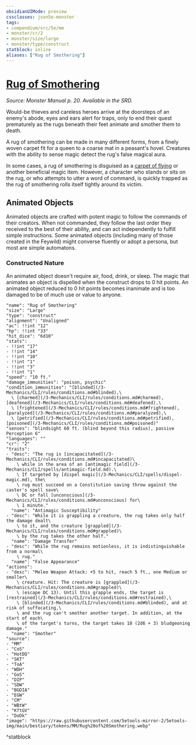 ```yaml
---
obsidianUIMode: preview
cssclasses: json5e-monster
tags:
- compendium/src/5e/mm
- monster/cr/2
- monster/size/large
- monster/type/construct
statblock: inline
aliases: ["Rug of Smothering"]
---
```

# [Rug of Smothering](3-Mechanics/CLI/bestiary/construct/rug-of-smothering.md)
*Source: Monster Manual p. 20. Available in the SRD.*  

Would-be thieves and careless heroes arrive at the doorsteps of an enemy's abode, eyes and ears alert for traps, only to end their quest prematurely as the rugs beneath their feet animate and smother them to death.

A rug of smothering can be made in many different forms, from a finely woven carpet fit for a queen to a coarse mat in a peasant's hovel. Creatures with the ability to sense magic detect the rug's false magical aura.

In some cases, a rug of smothering is disguised as a [carpet of flying](/3-Mechanics/CLI/items/carpet-of-flying.md) or another beneficial magic item. However, a character who stands or sits on the rug, or who attempts to utter a word of command, is quickly trapped as the rug of smothering rolls itself tightly around its victim.

## Animated Objects

Animated objects are crafted with potent magic to follow the commands of their creators. When not commanded, they follow the last order they received to the best of their ability, and can act independently to fulfill simple instructions. Some animated objects (including many of those created in the Feywild) might converse fluently or adopt a persona, but most are simple automatons.

### Constructed Nature

An animated object doesn't require air, food, drink, or sleep. The magic that animates an object is dispelled when the construct drops to 0 hit points. An animated object reduced to 0 hit points becomes inanimate and is too damaged to be of much use or value to anyone.

```statblock
"name": "Rug of Smothering"
"size": "Large"
"type": "construct"
"alignment": "Unaligned"
"ac": !!int "12"
"hp": !!int "33"
"hit_dice": "6d10"
"stats":
- !!int "17"
- !!int "14"
- !!int "10"
- !!int "1"
- !!int "3"
- !!int "1"
"speed": "10 ft."
"damage_immunities": "poison, psychic"
"condition_immunities": "[blinded](/3-Mechanics/CLI/rules/conditions.md#blinded),\
  \ [charmed](/3-Mechanics/CLI/rules/conditions.md#charmed), [deafened](/3-Mechanics/CLI/rules/conditions.md#deafened),\
  \ [frightened](/3-Mechanics/CLI/rules/conditions.md#frightened), [paralyzed](/3-Mechanics/CLI/rules/conditions.md#paralyzed),\
  \ [petrified](/3-Mechanics/CLI/rules/conditions.md#petrified), [poisoned](/3-Mechanics/CLI/rules/conditions.md#poisoned)"
"senses": "blindsight 60 ft. (blind beyond this radius), passive Perception 6"
"languages": ""
"cr": "2"
"traits":
- "desc": "The rug is [incapacitated](/3-Mechanics/CLI/rules/conditions.md#incapacitated)\
    \ while in the area of an [antimagic field](/3-Mechanics/CLI/spells/antimagic-field.md).\
    \ If targeted by [dispel magic](/3-Mechanics/CLI/spells/dispel-magic.md), the\
    \ rug must succeed on a Constitution saving throw against the caster's spell save\
    \ DC or fall [unconscious](/3-Mechanics/CLI/rules/conditions.md#unconscious) for\
    \ 1 minute."
  "name": "Antimagic Susceptibility"
- "desc": "While it is grappling a creature, the rug takes only half the damage dealt\
    \ to it, and the creature [grappled](/3-Mechanics/CLI/rules/conditions.md#grappled)\
    \ by the rug takes the other half."
  "name": "Damage Transfer"
- "desc": "While the rug remains motionless, it is indistinguishable from a normal\
    \ rug."
  "name": "False Appearance"
"actions":
- "desc": "Melee Weapon Attack: +5 to hit, reach 5 ft., one Medium or smaller\
    \ creature. Hit: The creature is [grappled](/3-Mechanics/CLI/rules/conditions.md#grappled)\
    \ (escape DC 13). Until this grapple ends, the target is [restrained](/3-Mechanics/CLI/rules/conditions.md#restrained),\
    \ [blinded](/3-Mechanics/CLI/rules/conditions.md#blinded), and at risk of suffocating,\
    \ and the rug can't smother another target. In addition, at the start of each\
    \ of the target's turns, the target takes 10 (2d6 + 3) bludgeoning damage."
  "name": "Smother"
"source":
- "MM"
- "CoS"
- "HotDQ"
- "SKT"
- "ToA"
- "WDH"
- "GoS"
- "DIP"
- "SDW"
- "BGDIA"
- "EGW"
- "CM"
- "WBtW"
- "KftGV"
- "DoDk"
"image": "https://raw.githubusercontent.com/5etools-mirror-2/5etools-img/main/bestiary/tokens/MM/Rug%20of%20Smothering.webp"
```
^statblock